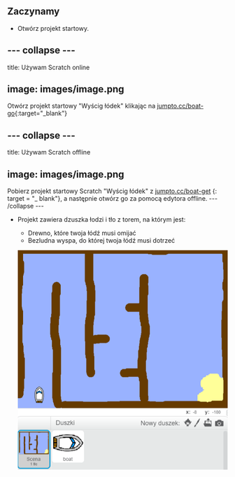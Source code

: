 ## Zaczynamy

+ Otwórz projekt startowy.

## \--- collapse \---

title: Używam Scratch online

## image: images/image.png

Otwórz projekt startowy "Wyścig łódek" klikając na [jumpto.cc/boat-go](https://scratch.mit.edu/projects/63958014/#editor){:target="_blank"}

## \--- collapse \---

title: Używam Scratch offline

## image: images/image.png

Pobierz projekt startowy Scratch "Wyścig łódek" z [jumpto.cc/boat-get](http:jumpto.cc/boat-get) {: target = "_ blank"}, a następnie otwórz go za pomocą edytora offline. \--- /collapse \---

+ Projekt zawiera dzuszka łodzi i tło z torem, na którym jest:
    
    + Drewno, które twoja łódź musi omijać
    + Bezludna wyspa, do której twoja łódź musi dotrzeć
    
    ![screenshot](images/boat-starter.png)